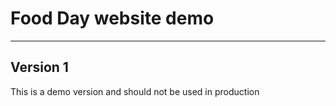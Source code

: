 # Food Day website demo 

---

## Version 1

This is a demo version and should not be used in production